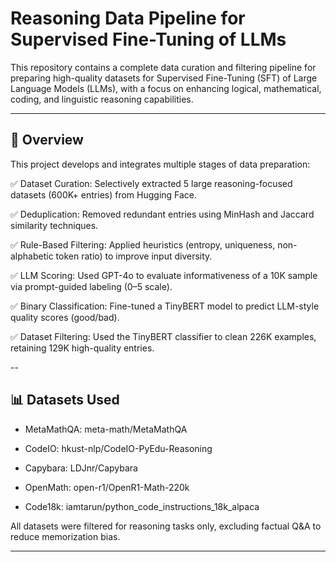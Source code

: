 # Reasoning Data Pipeline for Supervised Fine-Tuning of LLMs
This repository contains a complete data curation and filtering pipeline for preparing high-quality datasets for Supervised Fine-Tuning (SFT) of Large Language Models (LLMs), with a focus on enhancing logical, mathematical, coding, and linguistic reasoning capabilities.

----

## 🚀 Overview

This project develops and integrates multiple stages of data preparation:

✅ Dataset Curation: Selectively extracted 5 large reasoning-focused datasets (600K+ entries) from Hugging Face.

✅ Deduplication: Removed redundant entries using MinHash and Jaccard similarity techniques.

✅ Rule-Based Filtering: Applied heuristics (entropy, uniqueness, non-alphabetic token ratio) to improve input diversity.

✅ LLM Scoring: Used GPT-4o to evaluate informativeness of a 10K sample via prompt-guided labeling (0–5 scale).

✅ Binary Classification: Fine-tuned a TinyBERT model to predict LLM-style quality scores (good/bad).

✅ Dataset Filtering: Used the TinyBERT classifier to clean 226K examples, retaining 129K high-quality entries.

--

## 📊 Datasets Used

- MetaMathQA: meta-math/MetaMathQA

- CodeIO: hkust-nlp/CodeIO-PyEdu-Reasoning

- Capybara: LDJnr/Capybara

- OpenMath: open-r1/OpenR1-Math-220k

- Code18k: iamtarun/python_code_instructions_18k_alpaca

All datasets were filtered for reasoning tasks only, excluding factual Q&A to reduce memorization bias.

----
